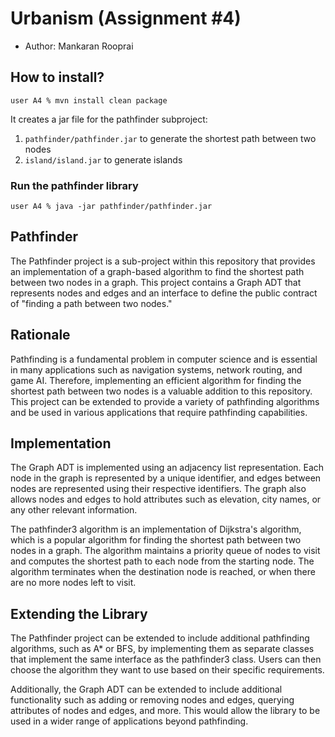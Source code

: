 # Urbanism (Assignment #4)

- Author: Mankaran Rooprai

## How to install?

```
user A4 % mvn install clean package
```

It creates a jar file for the pathfinder subproject:

1. `pathfinder/pathfinder.jar` to generate the shortest path between two nodes
2. `island/island.jar` to generate islands

### Run the pathfinder library

```
user A4 % java -jar pathfinder/pathfinder.jar
```

## Pathfinder

The Pathfinder project is a sub-project within this repository that provides an implementation of a graph-based algorithm to find the shortest path between two nodes in a graph. This project contains a Graph ADT that represents nodes and edges and an interface to define the public contract of "finding a path between two nodes."

## Rationale

Pathfinding is a fundamental problem in computer science and is essential in many applications such as navigation systems, network routing, and game AI. Therefore, implementing an efficient algorithm for finding the shortest path between two nodes is a valuable addition to this repository. This project can be extended to provide a variety of pathfinding algorithms and be used in various applications that require pathfinding capabilities.

## Implementation

The Graph ADT is implemented using an adjacency list representation. Each node in the graph is represented by a unique identifier, and edges between nodes are represented using their respective identifiers. The graph also allows nodes and edges to hold attributes such as elevation, city names, or any other relevant information.

The pathfinder3 algorithm is an implementation of Dijkstra's algorithm, which is a popular algorithm for finding the shortest path between two nodes in a graph. The algorithm maintains a priority queue of nodes to visit and computes the shortest path to each node from the starting node. The algorithm terminates when the destination node is reached, or when there are no more nodes left to visit.

## Extending the Library
The Pathfinder project can be extended to include additional pathfinding algorithms, such as A* or BFS, by implementing them as separate classes that implement the same interface as the pathfinder3 class. Users can then choose the algorithm they want to use based on their specific requirements.

Additionally, the Graph ADT can be extended to include additional functionality such as adding or removing nodes and edges, querying attributes of nodes and edges, and more. This would allow the library to be used in a wider range of applications beyond pathfinding.

